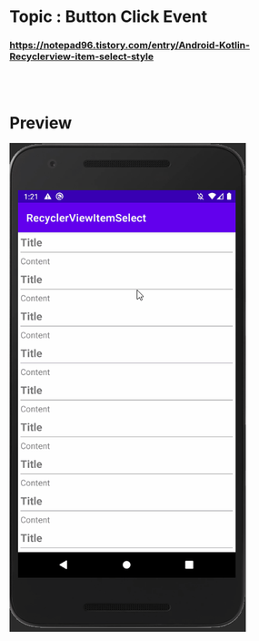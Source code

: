 # Topic : Button Click Event


### https://notepad96.tistory.com/entry/Android-Kotlin-Recyclerview-item-select-style


<br><br>

# Preview

![preview](preview.gif)
